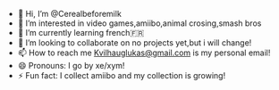 - 👋 Hi, I’m @Cerealbeforemilk
- 👀 I’m interested in video games,amiibo,animal crosing,smash bros
- 🌱 I’m currently learning french🇫🇷
- 💞️ I’m looking to collaborate on no projects yet,but i will change!
- 📫 How to reach me Kvilhauglukas@gmail.com is my personal email!
- 😄 Pronouns: I go by xe/xym!
- ⚡ Fun fact: I collect amiibo and my collection is growing!

<!---
Cerealbeforemilk/Cerealbeforemilk is a ✨ special ✨ repository because its `README.md` (this file) appears on your GitHub profile.
You can click the Preview link to take a look at your changes.
--->
